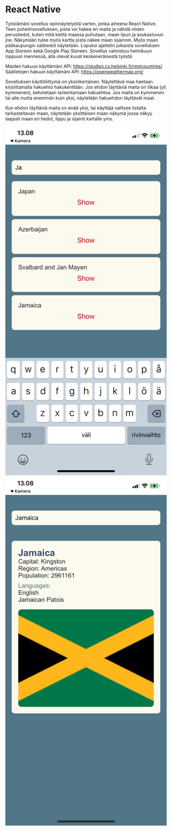 # React Native

Työstämäni sovellus opinnäytetyötä varten, jonka aiheena React Native. Teen puhelinsovelluksen, josta voi hakea eri maita ja nähdä niiden perustiedot, kuten mitä kieltä maassa puhutaan, maan lipun ja asukasluvun jne. Näkymään tulee myös kartta josta näkee maan sijainnin. Myös maan pääkaupungin säätiedot näytetään. Lopuksi ajattelin julkaista sovelluksen App Storeen sekä Google Play Storeen. Sovellus valmistuu helmikuun loppuun mennessä, alla olevat kuvat keskeneräisestä työstä.

Maiden hakuun käyttämäni API: https://studies.cs.helsinki.fi/restcountries/
Säätietojen hakuun käyttämäni API: https://openweathermap.org/

Sovelluksen käyttöliittymä on yksinkertainen.
Näytettävä maa haetaan kirjoittamalla hakuehto hakukenttään.
Jos ehdon täyttäviä maita on liikaa (yli kymmenen), kehotetaan tarkentamaan hakuehtoa.
Jos maita on kymmenen tai alle mutta enemmän kuin yksi, näytetään hakuehdon täyttävät maat.

Kun ehdon täyttäviä maita on enää yksi, tai käyttäjä valitsee listalta tarkasteltavan maan, näytetään yksittäisen maan näkymä jossa näkyy laajasti maan eri tiedot, lippu ja sijainti kartalle yms.

<img src="thumbnail_IMG_7075.png" alt="alt text" width="600"/>
<img src="thumbnail_IMG_7077.png" alt="alt text" width="600"/>
